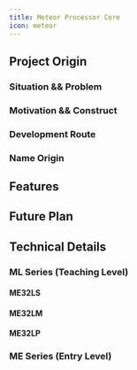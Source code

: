 ```yaml
---
title: Meteor Processor Core
icon: meteor
---
```


## Project Origin

### Situation &amp;&amp; Problem

### Motivation &amp;&amp; Construct

### Development Route

### Name Origin

## Features

## Future Plan

## Technical Details

### ML Series (Teaching Level)

#### ME32LS

#### ME32LM

#### ME32LP

### ME Series (Entry Level)
